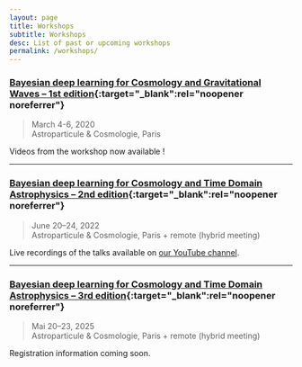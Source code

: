 ```yaml
---
layout: page
title: Workshops
subtitle: Workshops
desc: List of past or upcoming workshops
permalink: /workshops/
---
```


### [Bayesian deep learning for Cosmology and Gravitational Waves – 1st edition](https://astrodeep.net/workshop2020/){:target="_blank":rel="noopener noreferrer"}

> March 4-6, 2020  
> Astroparticule & Cosmologie, Paris

Videos from the workshop now available !

---

### [Bayesian deep learning for Cosmology and Time Domain Astrophysics – 2nd edition](https://astrodeep.net/workshop2022/){:target="_blank":rel="noopener noreferrer"}

> June 20–24, 2022  
> Astroparticule & Cosmologie, Paris + remote (hybrid meeting)

Live recordings of the talks available on [our YouTube channel](https://www.youtube.com/playlist?list=PLywBH0_7tBJ9BG2nKodRdn6ReDaW075gM).

---

### [Bayesian deep learning for Cosmology and Time Domain Astrophysics – 3rd edition](https://astrodeep.net/workshop2025/){:target="_blank":rel="noopener noreferrer"}

> Mai 20–23, 2025  
> Astroparticule & Cosmologie, Paris + remote (hybrid meeting)

Registration information coming soon.
